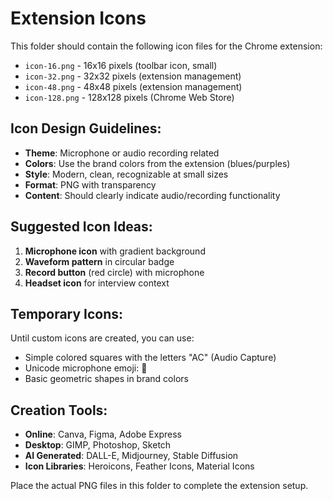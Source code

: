 # Extension Icons

This folder should contain the following icon files for the Chrome extension:

- `icon-16.png` - 16x16 pixels (toolbar icon, small)
- `icon-32.png` - 32x32 pixels (extension management)  
- `icon-48.png` - 48x48 pixels (extension management)
- `icon-128.png` - 128x128 pixels (Chrome Web Store)

## Icon Design Guidelines:

- **Theme**: Microphone or audio recording related
- **Colors**: Use the brand colors from the extension (blues/purples)
- **Style**: Modern, clean, recognizable at small sizes
- **Format**: PNG with transparency
- **Content**: Should clearly indicate audio/recording functionality

## Suggested Icon Ideas:

1. **Microphone icon** with gradient background
2. **Waveform pattern** in circular badge
3. **Record button** (red circle) with microphone
4. **Headset icon** for interview context

## Temporary Icons:

Until custom icons are created, you can use:
- Simple colored squares with the letters "AC" (Audio Capture)
- Unicode microphone emoji: 🎤
- Basic geometric shapes in brand colors

## Creation Tools:

- **Online**: Canva, Figma, Adobe Express
- **Desktop**: GIMP, Photoshop, Sketch
- **AI Generated**: DALL-E, Midjourney, Stable Diffusion
- **Icon Libraries**: Heroicons, Feather Icons, Material Icons

Place the actual PNG files in this folder to complete the extension setup.
